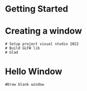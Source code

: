 # Getting Started
  # Creating a window
    # Setup project visual studio 2022
    # Build GLFW lib
    # Glad
  
  # Hello Window
    #Draw blank window